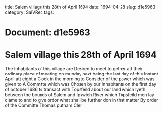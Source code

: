 title: Salem village this 28th of April 1694
date: 1694-04-28
slug: d1e5963
category: SalVRec
tags: 




# Document: d1e5963


# Salem village this 28th of April 1694

The Inhabitants of this village are Desired to meet to gether att their ordinary place of meeting on munday next being the last day of this Instant April att eight a Clock in the morning to Consider of the power which was given to A Committe which was Chosen by our Inhabitants on the first day of october 1686 to transact with Topsfeild about our land which lyeth between the bounds of Salem and Ipswich River which Topsfeild men lay clame to and to give ordor what shall be further don in that matter By order of the Committe Thomas putnam Cler

